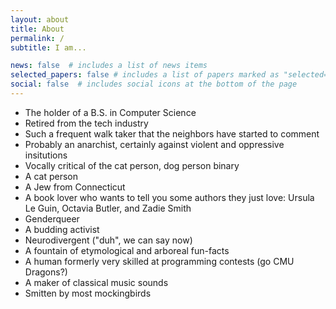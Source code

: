 ```yaml
---
layout: about
title: About
permalink: /
subtitle: I am...

news: false  # includes a list of news items
selected_papers: false # includes a list of papers marked as "selected={true}"
social: false  # includes social icons at the bottom of the page
---
```

- The holder of a B.S. in Computer Science
- Retired from the tech industry
- Such a frequent walk taker that the neighbors have started to comment
- Probably an anarchist, certainly against violent and oppressive insitutions
- Vocally critical of the cat person, dog person binary
- A cat person
- A Jew from Connecticut
- A book lover who wants to tell you some authors they just love: Ursula Le Guin, Octavia Butler, and Zadie Smith
- Genderqueer
- A budding activist
- Neurodivergent ("duh", we can say now)
- A fountain of etymological and arboreal fun-facts
- A human formerly very skilled at programming contests (go CMU Dragons?)
- A maker of classical music sounds
- Smitten by most mockingbirds


